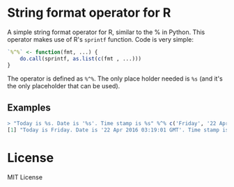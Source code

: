 # String format operator for R
A simple string format operator for R, similar to the % in Python. This operator makes use of R's `sprintf` function. Code is very simple:

```R
`%^%` <- function(fmt, ...) {
    do.call(sprintf, as.list(c(fmt , ...)))
}
```

The operator is defined as `%^%`. The only place holder needed is `%s` (and it's the only placeholder that can be used). 

## Examples

```R
> "Today is %s. Date is '%s'. Time stamp is %s" %^% c('Friday', '22 Apr 2016 03:19:01 GMT', 1461295176)
[1] "Today is Friday. Date is '22 Apr 2016 03:19:01 GMT'. Time stamp is 1461295176"
```

# License
MIT License
